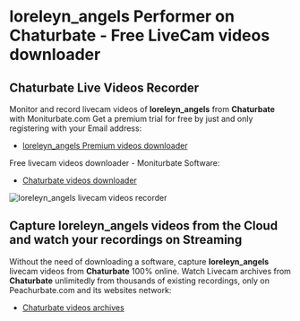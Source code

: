 # loreleyn_angels Performer on Chaturbate - Free LiveCam videos downloader

## Chaturbate Live Videos Recorder

Monitor and record livecam videos of **loreleyn_angels** from **Chaturbate** with Moniturbate.com
Get a premium trial for free by just and only registering with your Email address:
* [loreleyn_angels Premium videos downloader](https://moniturbate.com/request-demo-licence-key.html)

Free livecam videos downloader - Moniturbate Software:
* [Chaturbate videos downloader](https://moniturbate.com/moniturbate-download-software.html)

![loreleyn_angels livecam videos recorder](https://peachurnet.com/templates/moniturbate-software.png)


## Capture loreleyn_angels videos from the Cloud and watch your recordings on Streaming

Without the need of downloading a software, capture **loreleyn_angels** livecam videos from **Chaturbate** 100% online.
Watch Livecam archives from **Chaturbate** unlimitedly from thousands of existing recordings, only on Peachurbate.com and its websites network:
* [Chaturbate videos archives](https://peachurnet.com/)